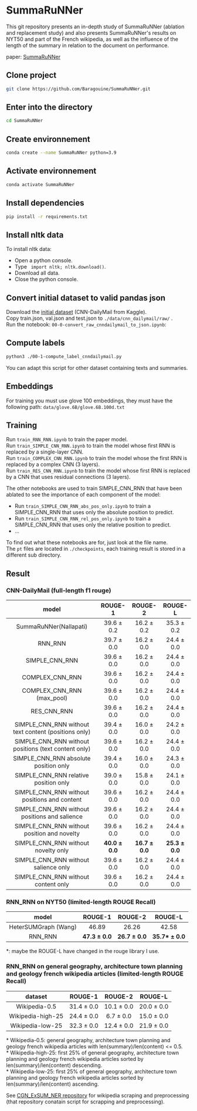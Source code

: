 # SummaRuNNer
This git repository presents an in-depth study of SummaRuNNer (ablation and replacement study) and also presents SummaRuNNer's results on NYT50 and part of the French wikipedia, as well as the influence of the length of the summary in relation to the document on performance.  

paper: [SummaRuNNer](https://arxiv.org/pdf/1611.04230.pdf)

## Clone project
```bash
git clone https://github.com/Baragouine/SummaRuNNer.git
```

## Enter into the directory
```bash
cd SummaRuNNer
```

## Create environnement
```bash
conda create --name SummaRuNNer python=3.9
```

## Activate environnement
```bash
conda activate SummaRuNNer
```

## Install dependencies
```bash
pip install -r requirements.txt
```

## Install nltk data
To install nltk data:
  - Open a python console.
  - Type ``` import nltk; nltk.download()```.
  - Download all data.
  - Close the python console.

## Convert initial dataset to valid pandas json
Download the [initial dataset]([https://drive.google.com/file/d/1JgsboIAs__r6XfCbkDWgmberXJw8FBWE/view?usp=sharing](https://www.kaggle.com/datasets/gowrishankarp/newspaper-text-summarization-cnn-dailymail)) (CNN-DailyMail from Kaggle).  
Copy train.json, val.json and test.json to `./data/cnn_dailymail/raw/` .  
Run the notebook: `00-0-convert_raw_cnndailymail_to_json.ipynb`:

## Compute labels
```bash
python3 ./00-1-compute_label_cnndailymail.py
```
You can adapt this script for other dataset containing texts and summaries.

## Embeddings
For training you must use glove 100 embeddings, they must have the following path: `data/glove.6B/glove.6B.100d.txt`

## Training
Run `train_RNN_RNN.ipynb` to train the paper model.  
Run `train_SIMPLE_CNN_RNN.ipynb` to train the model whose first RNN is replaced by a single-layer CNN.  
Run `train_COMPLEX_CNN_RNN.ipynb` to train the model whose the first RNN is replaced by a complex CNN (3 layers).  
Run `train_RES_CNN_RNN.ipynb` to train the model whose first RNN is replaced by a CNN that uses residual connections (3 layers).  
  
The other notebooks are used to train SIMPLE_CNN_RNN that have been ablated to see the importance of each component of the model:
 * Run `train_SIMPLE_CNN_RNN_abs_pos_only.ipynb` to train a SIMPLE_CNN_RNN that uses only the absolute position to predict.  
 * Run `train_SIMPLE_CNN_RNN_rel_pos_only.ipynb` to train a SIMPLE_CNN_RNN that uses only the relative position to predict.
 * ...  
  
To find out what these notebooks are for, just look at the file name.  
The `pt` files are located in `./checkpoints`, each training result is stored in a different sub directory.  

## Result

### CNN-DailyMail (full-length f1 rouge)
| model | ROUGE-1 | ROUGE-2 | ROUGE-L |  
|:-:    |:-:      |:-:      |:-:      |  
|SummaRuNNer(Nallapati)|39.6 &plusmn; 0.2|16.2 &plusmn; 0.2|35.3 &plusmn; 0.2|  
|RNN_RNN|39.7 &plusmn; 0.0|16.2 &plusmn; 0.0|24.4 &plusmn; 0.0|  
|SIMPLE_CNN_RNN|39.6 &plusmn; 0.0|16.2 &plusmn; 0.0|24.4 &plusmn; 0.0|  
|COMPLEX_CNN_RNN|39.6 &plusmn; 0.0|16.2 &plusmn; 0.0|24.4 &plusmn; 0.0|  
|COMPLEX_CNN_RNN (max_pool)|39.6 &plusmn; 0.0|16.2 &plusmn; 0.0|24.4 &plusmn; 0.0|  
|RES_CNN_RNN|39.6 &plusmn; 0.0|16.2 &plusmn; 0.0|24.4 &plusmn; 0.0|  
|SIMPLE_CNN_RNN without text content (positions only)|39.4 &plusmn; 0.0|16.0 &plusmn; 0.0|24.2 &plusmn; 0.0|  
|SIMPLE_CNN_RNN without positions (text content only)|39.6 &plusmn; 0.0|16.2 &plusmn; 0.0|24.4 &plusmn; 0.0|  
|SIMPLE_CNN_RNN absolute position only|39.4 &plusmn; 0.0|16.0 &plusmn; 0.0|24.3 &plusmn; 0.0|  
|SIMPLE_CNN_RNN relative position only|39.0 &plusmn; 0.0|15.8 &plusmn; 0.0|24.1 &plusmn; 0.0|  
|SIMPLE_CNN_RNN without positions and content|39.6 &plusmn; 0.0|16.2 &plusmn; 0.0|24.4 &plusmn; 0.0|  
|SIMPLE_CNN_RNN without positions and salience|39.6 &plusmn; 0.0|16.2 &plusmn; 0.0|24.4 &plusmn; 0.0|  
|SIMPLE_CNN_RNN without position and novelty|39.6 &plusmn; 0.0|16.2 &plusmn; 0.0|24.4 &plusmn; 0.0|  
|SIMPLE_CNN_RNN without novelty only|**40.0 &plusmn; 0.0**|**16.7 &plusmn; 0.0**|**25.3 &plusmn; 0.0**|  
|SIMPLE_CNN_RNN without salience only|39.6 &plusmn; 0.0|16.2 &plusmn; 0.0|24.4 &plusmn; 0.0|  
|SIMPLE_CNN_RNN without content only|39.6 &plusmn; 0.0|16.2 &plusmn; 0.0|24.4 &plusmn; 0.0|

### RNN_RNN on NYT50 (limited-length ROUGE Recall)
| model | ROUGE-1 | ROUGE-2 | ROUGE-L |  
|:-:    |:-:      |:-:      |:-:      |  
| HeterSUMGraph (Wang) | 46.89 | 26.26 | 42.58 |  
| RNN_RNN | **47.3 &plusmn; 0.0** | **26.7 &plusmn; 0.0** | **35.7\* &plusmn; 0.0** |  

*: maybe the ROUGE-L have changed in the rouge library I use.

### RNN_RNN on general geography, architecture town planning and geology french wikipedia articles (limited-length ROUGE Recall)
| dataset | ROUGE-1 | ROUGE-2 | ROUGE-L |  
|:-:      |:-:      |:-:      |:-:      |  
| Wikipedia-0.5 |31.4 &plusmn; 0.0|10.1 &plusmn; 0.0|20.0 &plusmn; 0.0|  
| Wikipedia-high-25 |24.4 &plusmn; 0.0|6.7 &plusmn; 0.0|15.0 &plusmn; 0.0|  
| Wikipedia-low-25 |32.3 &plusmn; 0.0|12.4 &plusmn; 0.0|21.9 &plusmn; 0.0|  

&ast; Wikipedia-0.5: general geography, architecture town planning and geology french wikipedia articles with len(summary)/len(content) <= 0.5.  
&ast; Wikipedia-high-25: first 25% of general geography, architecture town planning and geology french wikipedia articles sorted by len(summary)/len(content) descending.  
&ast; Wikipedia-low-25: first 25% of general geography, architecture town planning and geology french wikipedia articles sorted by len(summary)/len(content) ascending.  

See [CGN_ExSUM_NER repository](https://github.com/Baragouine/CGN_ExSUM_NER) for wikipedia scraping and preprocessing (that repository conatain script for scrapping and preprocessing).
